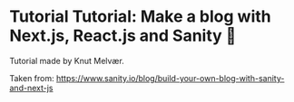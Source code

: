 # Tutorial Tutorial: Make a blog with Next.js, React.js and Sanity 🚀

Tutorial made by Knut Melvær.

Taken from: https://www.sanity.io/blog/build-your-own-blog-with-sanity-and-next-js
